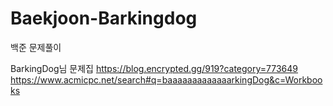 # Baekjoon-Barkingdog
 
백준 문제풀이
   
BarkingDog님 문제집 
https://blog.encrypted.gg/919?category=773649
https://www.acmicpc.net/search#q=baaaaaaaaaaaaarkingDog&c=Workbooks
  
  
    
 
  
 
